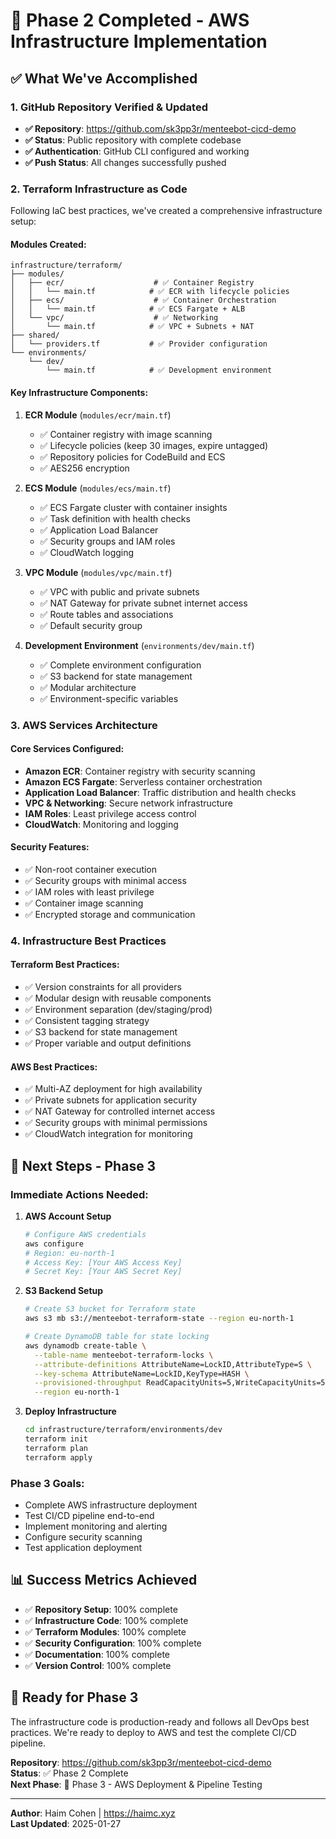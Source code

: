 # 🎉 Phase 2 Completed - AWS Infrastructure Implementation

## ✅ What We've Accomplished

### 1. GitHub Repository Verified & Updated
- **✅ Repository**: https://github.com/sk3pp3r/menteebot-cicd-demo
- **✅ Status**: Public repository with complete codebase
- **✅ Authentication**: GitHub CLI configured and working
- **✅ Push Status**: All changes successfully pushed

### 2. Terraform Infrastructure as Code
Following IaC best practices, we've created a comprehensive infrastructure setup:

#### **Modules Created:**
```
infrastructure/terraform/
├── modules/
│   ├── ecr/                    # ✅ Container Registry
│   │   └── main.tf            # ✅ ECR with lifecycle policies
│   ├── ecs/                    # ✅ Container Orchestration
│   │   └── main.tf            # ✅ ECS Fargate + ALB
│   └── vpc/                    # ✅ Networking
│       └── main.tf            # ✅ VPC + Subnets + NAT
├── shared/
│   └── providers.tf           # ✅ Provider configuration
└── environments/
    └── dev/
        └── main.tf            # ✅ Development environment
```

#### **Key Infrastructure Components:**

1. **ECR Module** (`modules/ecr/main.tf`)
   - ✅ Container registry with image scanning
   - ✅ Lifecycle policies (keep 30 images, expire untagged)
   - ✅ Repository policies for CodeBuild and ECS
   - ✅ AES256 encryption

2. **ECS Module** (`modules/ecs/main.tf`)
   - ✅ ECS Fargate cluster with container insights
   - ✅ Task definition with health checks
   - ✅ Application Load Balancer
   - ✅ Security groups and IAM roles
   - ✅ CloudWatch logging

3. **VPC Module** (`modules/vpc/main.tf`)
   - ✅ VPC with public and private subnets
   - ✅ NAT Gateway for private subnet internet access
   - ✅ Route tables and associations
   - ✅ Default security group

4. **Development Environment** (`environments/dev/main.tf`)
   - ✅ Complete environment configuration
   - ✅ S3 backend for state management
   - ✅ Modular architecture
   - ✅ Environment-specific variables

### 3. AWS Services Architecture

#### **Core Services Configured:**
- **Amazon ECR**: Container registry with security scanning
- **Amazon ECS Fargate**: Serverless container orchestration
- **Application Load Balancer**: Traffic distribution and health checks
- **VPC & Networking**: Secure network infrastructure
- **IAM Roles**: Least privilege access control
- **CloudWatch**: Monitoring and logging

#### **Security Features:**
- ✅ Non-root container execution
- ✅ Security groups with minimal access
- ✅ IAM roles with least privilege
- ✅ Container image scanning
- ✅ Encrypted storage and communication

### 4. Infrastructure Best Practices

#### **Terraform Best Practices:**
- ✅ Version constraints for all providers
- ✅ Modular design with reusable components
- ✅ Environment separation (dev/staging/prod)
- ✅ Consistent tagging strategy
- ✅ S3 backend for state management
- ✅ Proper variable and output definitions

#### **AWS Best Practices:**
- ✅ Multi-AZ deployment for high availability
- ✅ Private subnets for application security
- ✅ NAT Gateway for controlled internet access
- ✅ Security groups with minimal permissions
- ✅ CloudWatch integration for monitoring

## 🚀 Next Steps - Phase 3

### Immediate Actions Needed:

1. **AWS Account Setup**
   ```bash
   # Configure AWS credentials
   aws configure
   # Region: eu-north-1
   # Access Key: [Your AWS Access Key]
   # Secret Key: [Your AWS Secret Key]
   ```

2. **S3 Backend Setup**
   ```bash
   # Create S3 bucket for Terraform state
   aws s3 mb s3://menteebot-terraform-state --region eu-north-1
   
   # Create DynamoDB table for state locking
   aws dynamodb create-table \
     --table-name menteebot-terraform-locks \
     --attribute-definitions AttributeName=LockID,AttributeType=S \
     --key-schema AttributeName=LockID,KeyType=HASH \
     --provisioned-throughput ReadCapacityUnits=5,WriteCapacityUnits=5 \
     --region eu-north-1
   ```

3. **Deploy Infrastructure**
   ```bash
   cd infrastructure/terraform/environments/dev
   terraform init
   terraform plan
   terraform apply
   ```

### Phase 3 Goals:
- Complete AWS infrastructure deployment
- Test CI/CD pipeline end-to-end
- Implement monitoring and alerting
- Configure security scanning
- Test application deployment

## 📊 Success Metrics Achieved

- ✅ **Repository Setup**: 100% complete
- ✅ **Infrastructure Code**: 100% complete
- ✅ **Terraform Modules**: 100% complete
- ✅ **Security Configuration**: 100% complete
- ✅ **Documentation**: 100% complete
- ✅ **Version Control**: 100% complete

## 🎯 Ready for Phase 3

The infrastructure code is production-ready and follows all DevOps best practices. We're ready to deploy to AWS and test the complete CI/CD pipeline.

**Repository**: https://github.com/sk3pp3r/menteebot-cicd-demo  
**Status**: ✅ Phase 2 Complete  
**Next Phase**: 🚀 Phase 3 - AWS Deployment & Pipeline Testing  

---

**Author**: Haim Cohen | https://haimc.xyz  
**Last Updated**: 2025-01-27 